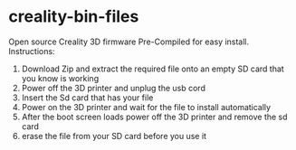 # creality-bin-files
Open source Creality 3D firmware Pre-Compiled for easy install.
Instructions:
1. Download Zip and extract the required file onto an empty SD card that you know is working
2. Power off the 3D printer and unplug the usb cord 
3. Insert the Sd card that has your file
4. Power on the 3D printer and wait for the file to install automatically
5. After the boot screen loads power off the 3D printer and remove the sd card
6. erase the file from your SD card before you use it
